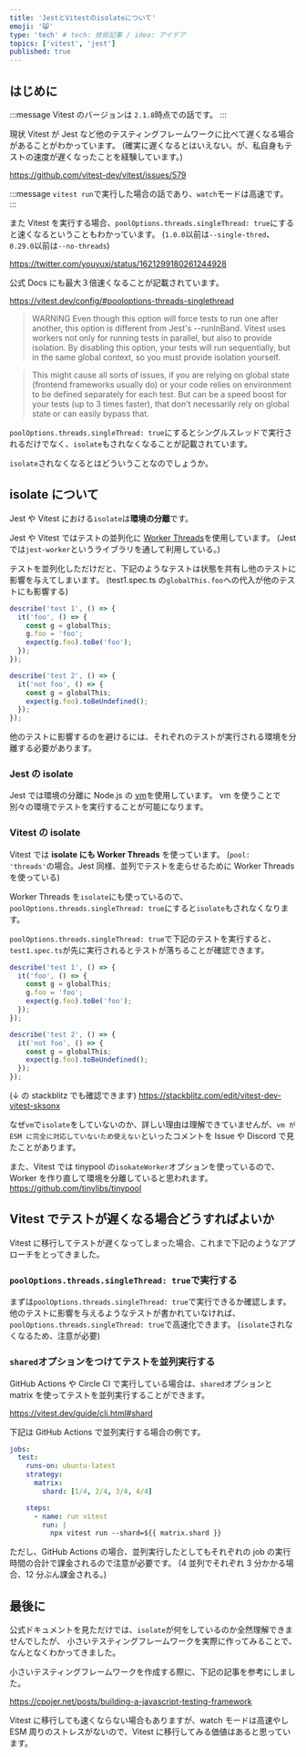 ```yaml
---
title: 'JestとVitestのisolateについて'
emoji: '😸'
type: 'tech' # tech: 技術記事 / idea: アイデア
topics: ['vitest', 'jest']
published: true
---
```


## はじめに

:::message
Vitest のバージョンは `2.1.8`時点での話です。
:::

現状 Vitest が Jest など他のテスティングフレームワークに比べて遅くなる場合があることがわかっています。
(確実に遅くなるとはいえない。が、私自身もテストの速度が遅くなったことを経験しています。)

https://github.com/vitest-dev/vitest/issues/579

:::message
`vitest run`で実行した場合の話であり、`watch`モードは高速です。
:::

また Vitest を実行する場合、`poolOptions.threads.singleThread: true`にすると速くなるということもわかっています。
(`1.0.0`以前は`--single-thred`、`0.29.0`以前は`--no-threads`)

https://twitter.com/youyuxi/status/1621299180261244928

公式 Docs にも最大３倍速くなることが記載されています。

https://vitest.dev/config/#pooloptions-threads-singlethread

> WARNING
> Even though this option will force tests to run one after another, this option is different from Jest's --runInBand. Vitest uses workers not only for running tests in parallel, but also to provide isolation. By disabling this option, your tests will run sequentially, but in the same global context, so you must provide isolation yourself.

> This might cause all sorts of issues, if you are relying on global state (frontend frameworks usually do) or your code relies on environment to be defined separately for each test. But can be a speed boost for your tests (up to 3 times faster), that don't necessarily rely on global state or can easily bypass that.

`poolOptions.threads.singleThread: true`にするとシングルスレッドで実行されるだけでなく、`isolate`もされなくなることが記載されています。

`isolate`されなくなるとはどういうことなのでしょうか。

## isolate について

Jest や Vitest における`isolate`は**環境の分離**です。

Jest や Vitest ではテストの並列化に [Worker Threads](https://nodejs.org/api/worker_threads.html)を使用しています。
(Jest では`jest-worker`というライブラリを通して利用している。)

テストを並列化しただけだと、下記のようなテストは状態を共有し他のテストに影響を与えてしまいます。
(test1.spec.ts の`globalThis.foo`への代入が他のテストにも影響する)

```ts:test1.spec.ts
describe('test 1', () => {
  it('foo', () => {
    const g = globalThis;
    g.foo = 'foo';
    expect(g.foo).toBe('foo');
  });
});
```

```ts:test2.spec.ts
describe('test 2', () => {
  it('not foo', () => {
    const g = globalThis;
    expect(g.foo).toBeUndefined();
  });
});
```

他のテストに影響するのを避けるには、それぞれのテストが実行される環境を分離する必要があります。

### Jest の isolate

Jest では環境の分離に Node.js の [vm](https://nodejs.org/api/vm.html)を使用しています。
vm を使うことで別々の環境でテストを実行することが可能になります。

### Vitest の isolate

Vitest では **isolate にも Worker Threads** を使っています。
(`pool: 'threads'`の場合。Jest 同様、並列でテストを走らせるために Worker Threads を使っている)

Worker Threads を`isolate`にも使っているので、`poolOptions.threads.singleThread: true`にすると`isolate`もされなくなります。

`poolOptions.threads.singleThread: true`で下記のテストを実行すると、`test1.spec.ts`が先に実行されるとテストが落ちることが確認できます。

```ts:test1.spec.ts
describe('test 1', () => {
  it('foo', () => {
    const g = globalThis;
    g.foo = 'foo';
    expect(g.foo).toBe('foo');
  });
});
```

```ts:test2.spec.ts
describe('test 2', () => {
  it('not foo', () => {
    const g = globalThis;
    expect(g.foo).toBeUndefined();
  });
});
```

(↓ の stackblitz でも確認できます)
https://stackblitz.com/edit/vitest-dev-vitest-sksonx

なぜ`vm`で`isolate`をしていないのか、詳しい理由は理解できていませんが、`vm が ESM に完全に対応していないため使えない`といったコメントを Issue や Discord で見たことがあります。

また、Vitest では tinypool の`isokateWorker`オプションを使っているので、Worker を作り直して環境を分離していると思われます。
https://github.com/tinylibs/tinypool

## Vitest でテストが遅くなる場合どうすればよいか

Vitest に移行してテストが遅くなってしまった場合、これまで下記のようなアプローチをとってきました。

### `poolOptions.threads.singleThread: true`で実行する

まずは`poolOptions.threads.singleThread: true`で実行できるか確認します。
他のテストに影響を与えるようなテストが書かれていなければ、`poolOptions.threads.singleThread: true`で高速化できます。
(`isolate`されなくなるため、注意が必要)

### `shared`オプションをつけてテストを並列実行する

GitHub Actions や Circle CI で実行している場合は、`shared`オプションと matrix を使ってテストを並列実行することができます。

https://vitest.dev/guide/cli.html#shard

下記は GitHub Actions で並列実行する場合の例です。

```yml:.github/workflows/vitest.yml
jobs:
  test:
    runs-on: ubuntu-latest
    strategy:
      matrix:
        shard: [1/4, 2/4, 3/4, 4/4]

    steps:
      - name: run vitest
        run: |
          npx vitest run --shard=${{ matrix.shard }}
```

ただし、GitHub Actions の場合、並列実行したとしてもそれぞれの job の実行時間の合計で課金されるので注意が必要です。
(4 並列でそれぞれ 3 分かかる場合、12 分ぶん課金される。)

## 最後に

公式ドキュメントを見ただけでは、`isolate`が何をしているのか全然理解できませんでしたが、
小さいテスティングフレームワークを実際に作ってみることで、なんとなくわかってきました。

小さいテスティングフレームワークを作成する際に、下記の記事を参考にしました。

https://cpojer.net/posts/building-a-javascript-testing-framework

Vitest に移行しても速くならない場合もありますが、watch モードは高速やし ESM 周りのストレスがないので、Vitest に移行してみる価値はあると思っています。
